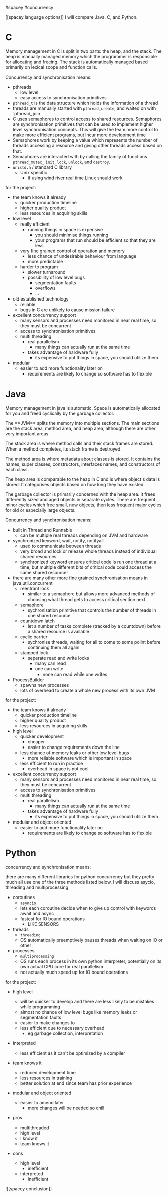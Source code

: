 #spacey #concurrency 

[[spacey language options]]
I will compare Java, C, and Python.

# C

Memory management in C is split in two parts: the heap, and the stack. The heap is manually managed memory which the programmer is responsible for allocating and freeing. The stack is automatically managed based primarily on lexical scope and function calls.

Concurrency and synchronisation means:
- pthreads
	- low level
	- easy access to synchronisation primitives
- `pthread_t` is the data structure which holds the information of a thread
- threads are manually started with  `pthread_create`, and waited on with `pthread_join
- C uses semaphores to control access to shared resources. Semaphores are synchronisation primitives that can be used to implement higher level synchronisation concepts. This will give the team more control to make more efficient programs, but incur more development time
- Semaphores work by keeping a value which represents the number of threads accessing a resource and giving other threads access based on that.
- Semaphores are interacted with by calling the family of functions `pthread_mutex_` `init`, `lock`, `unlock`, and `destroy`.
- `unistd.h` / standard C library
	- Unix specific
		- if using wind river real time Linux should work

for the project:
- the team knows it already
	- quicker production timeline
	- higher quality product
	- less resources in acquiring skills
- low level
	-  really efficient
		- running things in space is expensive
			- you should minimise things running
			- your programs that run should be efficient so that they are less
	- very fine grained control of operation and memory
		- less chance of undesirable behaviour from language
		- more predictable
	- harder to program
		- slower turnaround
		- possibility of low level bugs
			- segmentation faults
			- overflows
			- ...
- old established technology
	- reliable
	- bugs in C are unlikely to cause mission failure
- excellent concurrency support
	- many sensors and processes need monitored in near real time, so they must be concurrent
	- access to synchronisation primitives
	- multi threading
		- real parallelism
			- many things can actually run at the same time
		- takes advantage of hardware fully
			- its expensive to put things in space, you should utilize them
- modular
	- easier to add more functionality later on
		- requirements are likely to change so software has to flexible

# Java

Memory management in java is automatic. Space is automatically allocated for you and freed cyclically by the garbage collector.

The ==JVM== splits the memory into multiple sections. The main sections are the stack area, method area, and  heap area, although there are other very important areas. 

The stack area is where method calls and their stack frames are stored. When a method completes, its stack frame is destroyed. 

The method area is where metadata about classes is stored. It contains the names, super classes, constructors, interfaces names, and constructors of each class.

The heap area is comparable to the heap in C and is where object's data is stored. It categorises objects based on how long they have existed.

The garbage collector is primarily concerned with the heap area. It frees differently sized and aged objects in separate cycles. There are frequent minor cycles which free small, new objects, then less frequent major cycles for old or especially large objects.

Concurrency and synchronisation means:
- built in Thread and Runnable
	- can be multiple real threads depending on JVM and hardware
- synchronized keyword, wait, notify, notifyall
	- used to communicate between threads
	- very broad and lock or release whole threads instead of individual shared resources
	- synchronized keyword ensures critical code is run one thread at a time, but multiple different bits of critical code could access the same shared resource!
- there are many other more fine grained synchronisation means in java.util.concurrent
	- reentrant lock
		- similar to a semaphore but allows more advanced methods of choosing what thread gets to access critical section next
	- semaphore
		- sychronisation primitive that controls the number of threads in one shared resource
	- countdown latch
		- let a number of tasks complete (tracked by a countdown) before a shared resource is available
	- cyclic barrier
		- sychronise threads, waiting for all to come to some poiint before continuing them all again
	- stamped lock
		- seperate read and write locks
			- many can read
			- one can write
				- none can read while one writes
- ProcessBuilder
	- spawns new processes
	- lots of overhead to create a whole new process with its own JVM

for the project:
- the team knows it already
	- quicker production timeline
	- higher quality product
	- less resources in acquiring skills
- high level
	- quicker development
		- cheaper
		- easier to change requirements down the line
	- less chance of memory leaks or other low level bugs
		- more reliable software which is important in space
	- less efficient to run in practice
		- overhead in space is not cool
- excellent concurrency support
	- many sensors and processes need monitored in near real time, so they must be concurrent
	- access to synchronisation primitives
	- multi threading
		- real parallelism
			- many things can actually run at the same time
		- takes advantage of hardware fully
			- its expensive to put things in space, you should utilize them
- modular and object oriented
	- easier to add more functionality later on
		- requirements are likely to change so software has to flexible

# Python


concurrency and synchronisation means:

there are many different libraries for python concurrency but they pretty much all use one of the three methods listed below. I will discuss asycio, threading and multiprocessing
- coroutines
	- `asyncio`
	- lets each coroutine decide when to give up control with keywords await and async
	- fastest for IO bound operations
		- LIKE SENSORS
- threads
	- `threading`
	- OS automatically preemptively pauses threads when waiting on IO or other
- processes
	- `multiprocessing`
	- OS runs each process in its own python interpreter, potentially on its own actual CPU core for real parallelism
	- not actually much speed up for IO bound operations

for the project:
- high level
	- will be quicker to develop and there are less likely to be mistakes while programming
	- almost no chance of low level bugs like memory leaks or segmentation faults
	- easier to make changes to
	- less efficient due to necessary overhead
		- eg garbage collection, interpretation
- interpreted
	- less efficient as it can't be optimized by a compiler
- team knows it
	- reduced development time
	- less resources in training
	- better solution at end since team has prior experience
- modular and object oriented
	- easier to amend later
		- more changes will be needed so chill

- pros
	- multithreaded
	- high level
	- I know it
	- team knows it
- cons
	- high level
		- inefficient
	- interpreted
		- inefficient

![[spacey conclusion]]